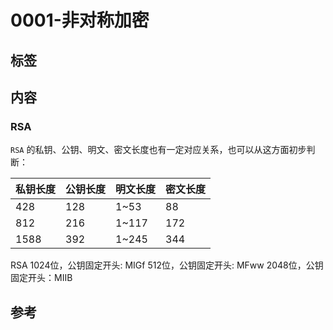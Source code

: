 # 0001-非对称加密

## 标签

## 内容

### RSA

`RSA` 的私钥、公钥、明文、密文长度也有一定对应关系，也可以从这方面初步判断：

| 私钥长度 | 公钥长度 | 明文长度 | 密文长度 |
| -------- | -------- | -------- | -------- |
| 428      | 128      | 1~53     | 88       |
| 812      | 216      | 1~117    | 172      |
| 1588     | 392      | 1~245    | 344      |

RSA 1024位，公钥固定开头: MIGf
     512位，公钥固定开头: MFww
    2048位，公钥固定开头：MIIB

## 参考

